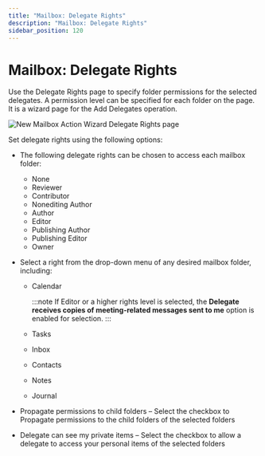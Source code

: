 ```yaml
---
title: "Mailbox: Delegate Rights"
description: "Mailbox: Delegate Rights"
sidebar_position: 120
---
```


# Mailbox: Delegate Rights

Use the Delegate Rights page to specify folder permissions for the selected delegates. A permission
level can be specified for each folder on the page. It is a wizard page for the Add Delegates
operation.

![New Mailbox Action Wizard Delegate Rights page](/img/product_docs/accessanalyzer/11.6/admin/action/mailbox/delegaterights.webp)

Set delegate rights using the following options:

- The following delegate rights can be chosen to access each mailbox folder:

    - None
    - Reviewer
    - Contributor
    - Nonediting Author
    - Author
    - Editor
    - Publishing Author
    - Publishing Editor
    - Owner

- Select a right from the drop-down menu of any desired mailbox folder, including:

    - Calendar

        :::note
        If Editor or a higher rights level is selected, the **Delegate receives copies of
        meeting-related messages sent to me** option is enabled for selection.
        :::


    - Tasks
    - Inbox
    - Contacts
    - Notes
    - Journal

- Propagate permissions to child folders – Select the checkbox to Propagate permissions to the child
  folders of the selected folders
- Delegate can see my private items – Select the checkbox to allow a delegate to access your
  personal items of the selected folders
